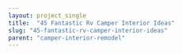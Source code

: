 ```yaml
---
layout: project_single
title:  "45 Fantastic Rv Camper Interior Ideas"
slug: "45-fantastic-rv-camper-interior-ideas"
parent: "camper-interior-remodel"
---
```

 